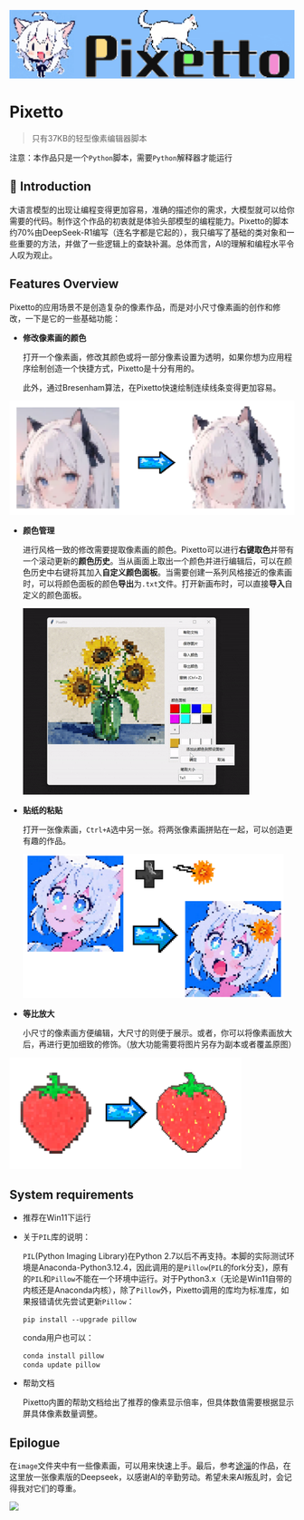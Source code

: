![](image\logo.png)



# Pixetto

> 只有37KB的轻型像素编辑器脚本

注意：本作品只是一个`Python`脚本，需要`Python`解释器才能运行



## 🤖 Introduction

大语言模型的出现让编程变得更加容易，准确的描述你的需求，大模型就可以给你需要的代码。制作这个作品的初衷就是体验头部模型的编程能力。Pixetto的脚本约70%由DeepSeek-R1编写（连名字都是它起的），我只编写了基础的类对象和一些重要的方法，并做了一些逻辑上的查缺补漏。总体而言，AI的理解和编程水平令人叹为观止。



## Features Overview

Pixetto的应用场景不是创造复杂的像素作品，而是对小尺寸像素画的创作和修改，一下是它的一些基础功能：

- **修改像素画的颜色**

  打开一个像素画，修改其颜色或将一部分像素设置为透明，如果你想为应用程序绘制创造一个快捷方式，Pixetto是十分有用的。
  
  此外，通过Bresenham算法，在Pixetto快速绘制连续线条变得更加容易。

<img src="image\示意4.png" style="zoom: 67%;" />





- **颜色管理**

  进行风格一致的修改需要提取像素画的颜色。Pixetto可以进行**右键取色**并带有一个滚动更新的**颜色历史**。当从画面上取出一个颜色并进行编辑后，可以在颜色历史中右键将其加入**自定义颜色面板**。当需要创建一系列风格接近的像素画时，可以将颜色面板的颜色**导出**为`.txt`文件。打开新画布时，可以直接**导入**自定义的颜色面板。

  ![](image\示意1.gif)





- **贴纸的粘贴**

  打开一张像素画，`Ctrl+A`选中另一张。将两张像素画拼贴在一起，可以创造更有趣的作品。

  <img src="image\示意3.png" style="zoom: 45%;" />

  

- **等比放大**

  小尺寸的像素画方便编辑，大尺寸的则便于展示。或者，你可以将像素画放大后，再进行更加细致的修饰。（放大功能需要将图片另存为副本或者覆盖原图）

<img src="image\示意2.png" style="zoom:40%;" />



## System requirements

- 推荐在Win11下运行

- 关于`PIL`库的说明：

  `PIL`(Python Imaging Library)在Python 2.7以后不再支持。本脚的实际测试环境是Anaconda-Python3.12.4，因此调用的是`Pillow`(`PIL`的fork分支)，原有的`PIL`和`Pillow`不能在一个环境中运行。对于Python3.x（无论是Win11自带的内核还是Anaconda内核），除了`Pillow`外，Pixetto调用的库均为标准库，如果报错请优先尝试更新`Pillow`：

  ```
  pip install --upgrade pillow
  ```

  conda用户也可以：

  ```
  conda install pillow
  conda update pillow
  ```

- 帮助文档

  Pixetto内置的帮助文档给出了推荐的像素显示倍率，但具体数值需要根据显示屏具体像素数量调整。

  

## Epilogue

在`image`文件夹中有一些像素画，可以用来快速上手。最后，参考[途淄](https://space.bilibili.com/448579929)的作品，在这里放一张像素版的Deepseek，以感谢AI的辛勤劳动。希望未来AI叛乱时，会记得我对它们的尊重。

![](D:image\deepseekgirl.png)



